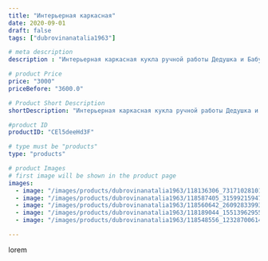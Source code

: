 ```yaml
---
title: "Интерьерная каркасная"
date: 2020-09-01
draft: false
tags: ["dubrovinanatalia1963"]

# meta description
description : "Интерьерная каркасная кукла ручной работы Дедушка и Бабушка рядышком!!!!Высота кукол 50//-54 см..По вопросам приобретения обращаться в директ."

# product Price
price: "3000"
priceBefore: "3600.0"

# Product Short Description
shortDescription: "Интерьерная каркасная кукла ручной работы Дедушка и Бабушка рядышком!!!!Высота кукол 50//-54 см..По вопросам приобретения обращаться в директ."

#product ID
productID: "CEl5deeHd3F"

# type must be "products"
type: "products"

# product Images
# first image will be shown in the product page
images:
  - image: "/images/products/dubrovinanatalia1963/118136306_731710281013752_2641879901559861411_n.jpg"
  - image: "/images/products/dubrovinanatalia1963/118587405_315992159475803_7455705673004688807_n.jpg"
  - image: "/images/products/dubrovinanatalia1963/118560642_2609283399329811_3029584296759906649_n.jpg"
  - image: "/images/products/dubrovinanatalia1963/118189044_155139629556165_4137452120901734262_n.jpg"
  - image: "/images/products/dubrovinanatalia1963/118548556_123287006148215_3462607862058500641_n.jpg"

---
```

lorem
